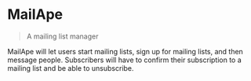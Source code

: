 # MailApe
> A mailing list manager

MailApe will let users start mailing lists, sign up for mailing lists, and then message people. Subscribers will have to confirm their subscription to a mailing list and be able to unsubscribe.
